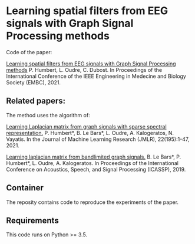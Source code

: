 # Learning spatial filters from EEG signals with Graph Signal Processing methods

Code of the paper: 

[Learning spatial filters from EEG signals with Graph Signal Processing methods](http://www.laurentoudre.fr/publis/HOD-EMBC-21.pdf)
P. Humbert, L. Oudre, C. Dubost. In Proceedings of the International Conference of the IEEE Engineering in Medecine and Biology Society (EMBC), 2021.

## Related papers:

The method uses the algorithm of:

[Learning Laplacian matrix from graph signals with sparse spectral representation.](https://www.jmlr.org/papers/v22/19-944.html)
P. Humbert*, B. Le Bars*, L. Oudre, A. Kalogeratos, N. Vayatis. In the Journal of Machine Learning Research (JMLR), 22(195):1-47, 2021.

[Learning laplacian matrix from bandlimited graph signals.](https://ieeexplore.ieee.org/document/8682769)
B. Le Bars*, P. Humbert*, L. Oudre, A. Kalogeratos.  In Proceedings of the International Conference on Acoustics, Speech, and Signal Processing (ICASSP), 2019.

## Container

The reposity contains code to reproduce the experiments of the paper.

## Requirements

This code runs on Python >= 3.5.
